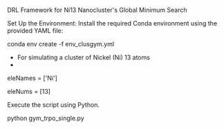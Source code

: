 DRL Framework for Ni13 Nanocluster's Global Minimum Search


Set Up the Environment: Install the required Conda environment using the provided YAML file:

conda env create -f env_clusgym.yml

- For simulating a cluster of Nickel (Ni) 13 atoms
- 
eleNames = ['Ni']

eleNums = [13]

Execute the script using Python.

python gym_trpo_single.py   
